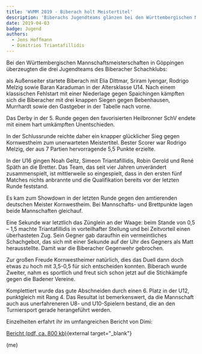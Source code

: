 ```yaml
---
title: 'WVMM 2019 - Biberach holt Meistertitel'
description: 'Biberachs Jugendteams glänzen bei den Württembergischen Mannschaftsmeisterschaften in Göppingen, mit einem spektakulären Meistertitel in der U14 und einem beeindruckenden zweiten Platz in der U16..'
date: 2019-04-03
badge: Jugend
authors:
  - Jens Hoffmann
  - Dimitrios Triantafillidis
---
```


Bei den Württembergischen Mannschaftsmeisterschaften in Göppingen überzeugten die drei Jugendteams des Biberacher Schachklubs:

als Außenseiter startete Biberach mit Elia Dittmar, Sriram Iyengar, Rodrigo Melzig sowie Baran Karaduman in der Altersklasse U14. Nach einem klassischen Fehlstart mit einer Niederlage gegen Spaichingen kämpften sich die Biberacher mit drei knappen Siegen gegen Bebenhausen, Murrhardt sowie den Gastgeber in der Tabelle nach vorne.

Das Derby in der 5. Runde gegen den favorisierten Heilbronner SchV endete mit einem hart umkämpften Unentschieden.

In der Schlussrunde reichte daher ein knapper glücklicher Sieg gegen Kornwestheim zum unerwarteten Meistertitel. Bester Scorer war Rodrigo Melzig, der aus 7 Partien hervorragende 5,5 Punkte erzielte.

In der U16 gingen Noah Geltz, Simeon Triantafillidis, Robin Gerold und René Späth an die Bretter. Das Team, das seit vier Jahren unverändert zusammenspielt, ist mittlerweile so eingespielt, dass in den ersten fünf Matches nichts anbrannte und die Qualifikation bereits vor der letzten Runde feststand.

Es kam zum Showdown in der letzten Runde gegen den amtierenden deutschen Meister Kornwestheim. Bei Mannschafts- und Brettpunkte lagen beide Mannschaften gleichauf.

Eine Sekunde war letztlich das Zünglein an der Waage: beim Stande von 0,5 – 1,5 machte Triantafillidis in vorteilhafter Stellung und bei Zeitvorteil einen überhasteten Zug. Sein Gegner gab daraufhin ein vermeintliches Schachgebot, das sich mit einer Sekunde auf der Uhr des Gegners als Matt herausstellte. Damit war die Biberacher Gegenwehr gebrochen.

Zur großen Freude Kornwestheimer natürlich, dies das Duell dann doch etwas zu hoch mit 3,5-0,5 für sich entscheiden konnten. Biberach wurde Zweiter, nahm es sportlich und freut sich schon jetzt auf die Stichkämpfe gegen die Badener Vereine.

Komplettiert wurde das gute Abschneiden durch einen 6. Platz in der U12, punktgleich mit Rang 4. Das Resultat ist bemerkenswert, da die Mannschaft auch  aus unerfahreneren U8- und U10-Spielern bestand, die an den Turniersport gerade herangeführt werden.

Einzelheiten erfahrt ihr im umfangreichen Bericht von Dimi:

[Bericht (pdf, ca. 800 kb)](/assets/blog/20190403.biberach-holt-meistertitel/190330-WVMM-in-Goeppingen.pdf){external target="_blank"}

(me)
